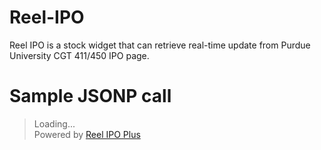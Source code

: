 Reel-IPO
========

Reel IPO is a stock widget that can retrieve real-time update from Purdue University CGT 411/450 IPO page.

Sample JSONP call
=================
<blockquote>
<div id="stock-widget"><div class="ajax-loader-white">Loading...</div></div>
<div class="stock-ad">Powered by <a href="http://reelinteraction.com/reel-ipo/" target="_blank">Reel IPO Plus</a></div>
<script type="text/javascript" src="http://www.omnipotent.net/jquery.sparkline/2.1/jquery.sparkline.js"></script>
<script type="text/javascript">
  jQuery.ajax({                                                                                                                                                                                                        
    type: 'GET',                                                                                                                                                                                                 
    url: 'http://reelinteraction.com/stock/',
	data: {group_id: "X3", semester:"f12", key:"28b6db7f6c62a9edeca47384a3e891a7"},                                                                                                                                              
    dataType: 'jsonp',                                                                                                                                                                                                
    success: function(json) { jQuery("#stock-widget").html("<div class=\"stock-ticker\">"+json.name+"</div><div class=\"stock-chart\"></div><div class=\"stock-price\">"+json.value+"</div><div class=\"stock-change\">+"+json.change+"</div><div class=\"stock-buy\"><a href='mailto:nate@reelinteraction.com'>Buy Stock</a></div><div class=\"stock-shares\">Shares Available: "+json.available+"</div><div class=\"stock-date\">Last Updated: "+json.date+"</div>");
				if (json.history) {
					var x = [];
					var y = [];
					for (value in json.history) {
						x.push(value);
						y.push(json.history[value]);
					}
					jQuery(".stock-chart").sparkline(y, {xvalues: x, type: 'line', lineColor: "#eee", fillColor:"#555", defaultPixelsPerValue: 5, tooltipPrefix: "$"});
				} },
	error: function() { jQuery("#stock-widget").html("Cannot retrieve stock updates."); },
    jsonp: 'jsonp'                                                                                                                                                
});
</script>
</blockquote>
